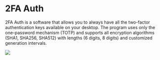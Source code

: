 # 2FA Auth
2FA Auth is a software that allows you to always have all the two-factor authentication keys available on your desktop. The program uses only the one-password mechanism (TOTP) and supports all encryption algorithms (SHA1, SHA256, SHA512) with lengths (6 digits, 8 digits) and customized generation intervals.

<img src="https://www.mariusbinary.altervista.org/assets/2fa_auth/docs/prev2.PNG" />
